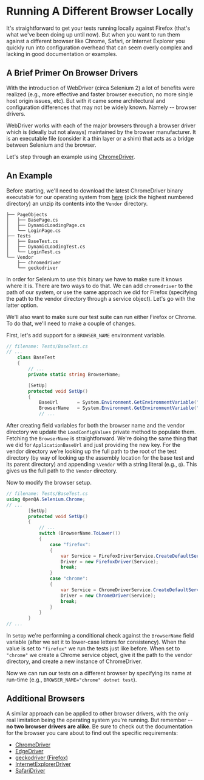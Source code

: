 # Running A Different Browser Locally

It's straightforward to get your tests running locally against Firefox (that's what we've been doing up until now). But when you want to run them against a different browser like Chrome, Safari, or Internet Explorer you quickly run into configuration overhead that can seem overly complex and lacking in good documentation or examples.

## A Brief Primer On Browser Drivers

With the introduction of WebDriver (circa Selenium 2) a lot of benefits were realized (e.g., more effective and faster browser execution, no more single host origin issues, etc). But with it came some architectural and configuration differences that may not be widely known. Namely -- browser drivers.

WebDriver works with each of the major browsers through a browser driver which is (ideally but not always) maintained by the browser manufacturer. It is an executable file (consider it a thin layer or a shim) that acts as a bridge between Selenium and the browser.

Let's step through an example using [ChromeDriver](https://sites.google.com/a/chromium.org/chromedriver/).

## An Example

Before starting, we'll need to download the latest ChromeDriver binary executable for our operating system from [here](http://chromedriver.storage.googleapis.com/index.html) (pick the highest numbered directory) an unzip its contents into the `Vendor` directory.

```text
├── PageObjects
│   ├── BasePage.cs
│   ├── DynamicLoadingPage.cs
│   └── LoginPage.cs
├── Tests
│   ├── BaseTest.cs
│   ├── DynamicLoadingTest.cs
│   └── LoginTest.cs
└── Vendor
    ├── chromedriver
    └── geckodriver
```

In order for Selenium to use this binary we have to make sure it knows where it is. There are two ways to do that. We can add `chromedriver` to the path of our system, or use the same approach we did for Firefox (specifying the path to the vendor directory through a service object). Let's go with the latter option.

We'll also want to make sure our test suite can run either Firefox or Chrome. To do that, we'll need to make a couple of changes.

First, let's add support for a `BROWSER_NAME` environment variable.

```csharp
// filename: Tests/BaseTest.cs
// ...
    class BaseTest
    {
        // ...
        private static string BrowserName;

        [SetUp]
        protected void SetUp()
        {
            BaseUrl       = System.Environment.GetEnvironmentVariable("BASE_URL") ?? "http://the-internet.herokuapp.com";
            BrowserName   = System.Environment.GetEnvironmentVariable("BROWSER_NAME") ?? "firefox";
            // ...
```

After creating field variables for both the browser name and the vendor directory we update the `LoadConfigValues` private method to populate them. Fetching the `BrowserName` is straightforward. We're doing the same thing that we did for `ApplicationBaseUrl` and just providing the new key. For the vendor directory we're looking up the full path to the root of the test directory (by way of looking up the assembly location for the base test and its parent directory) and appending `\Vendor` with a string literal (e.g., `@`). This gives us the full path to the `Vendor` directory.

Now to modify the browser setup.

```csharp
// filename: Tests/BaseTest.cs
using OpenQA.Selenium.Chrome;
// ...
        [SetUp]
        protected void SetUp()
        {
            // ...
            switch (BrowserName.ToLower())
            {
                case "firefox":
                {
                    var Service = FirefoxDriverService.CreateDefaultService(VendorDirectory);
                    Driver = new FirefoxDriver(Service);
                    break;
                }
                case "chrome":
                {
                    var Service = ChromeDriverService.CreateDefaultService(VendorDirectory);
                    Driver = new ChromeDriver(Service);
                    break;
                }
            }
        }
// ...
```

In `SetUp` we're performing a conditional check against the `BrowserName` field variable (after we set it to lower-case letters for consistency). When the value is set to `"firefox"` we run the tests just like before. When set to `"chrome"` we create a Chrome service object, give it the path to the vendor directory, and create a new instance of ChromeDriver.

Now we can run our tests on a different browser by specifying its name at run-time (e.g., `BROWSER_NAME="chrome" dotnet test`).

## Additional Browsers

A similar approach can be applied to other browser drivers, with the only real limitation being the operating system you're running. But remember -- __no two browser drivers are alike__. Be sure to check out the documentation for the browser you care about to find out the specific requirements:

+ [ChromeDriver](https://sites.google.com/a/chromium.org/chromedriver/)
+ [EdgeDriver](https://docs.microsoft.com/en-us/microsoft-edge/webdriver)
+ [geckodriver (Firefox)](https://github.com/mozilla/geckodriver)
+ [InternetExplorerDriver](https://github.com/SeleniumHQ/selenium/wiki/InternetExplorerDriver)
+ [SafariDriver](https://developer.apple.com/documentation/webkit/testing_with_webdriver_in_safari)


